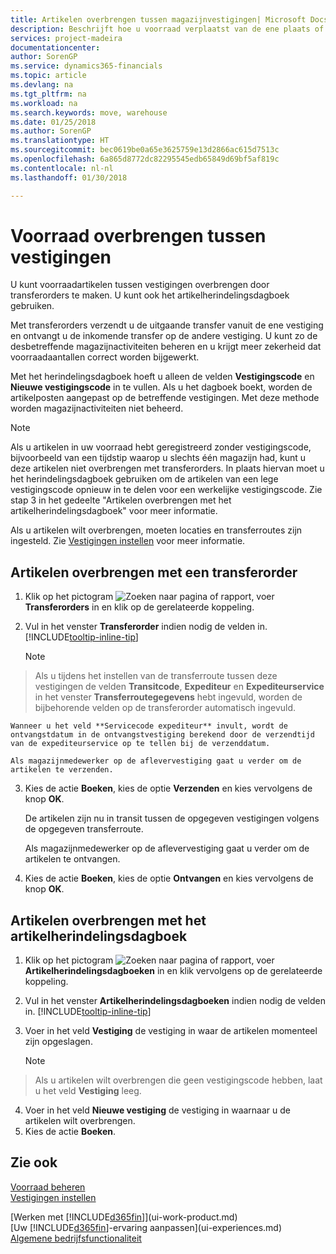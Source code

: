 ```yaml
---
title: Artikelen overbrengen tussen magazijnvestigingen| Microsoft Docs
description: Beschrijft hoe u voorraad verplaatst van de ene plaats of magazijn naar een andere, met het herindelingsdagboek of met transferorders.
services: project-madeira
documentationcenter: 
author: SorenGP
ms.service: dynamics365-financials
ms.topic: article
ms.devlang: na
ms.tgt_pltfrm: na
ms.workload: na
ms.search.keywords: move, warehouse
ms.date: 01/25/2018
ms.author: SorenGP
ms.translationtype: HT
ms.sourcegitcommit: bec0619be0a65e3625759e13d2866ac615d7513c
ms.openlocfilehash: 6a865d8772dc82295545edb65849d69bf5af819c
ms.contentlocale: nl-nl
ms.lasthandoff: 01/30/2018

---
```

# <a name="transfer-inventory-between-locations"></a>Voorraad overbrengen tussen vestigingen
U kunt voorraadartikelen tussen vestigingen overbrengen door transferorders te maken. U kunt ook het artikelherindelingsdagboek gebruiken.

Met transferorders verzendt u de uitgaande transfer vanuit de ene vestiging en ontvangt u de inkomende transfer op de andere vestiging. U kunt zo de desbetreffende magazijnactiviteiten beheren en u krijgt meer zekerheid dat voorraadaantallen correct worden bijgewerkt.

Met het herindelingsdagboek hoeft u alleen de velden **Vestigingscode** en **Nieuwe vestigingscode** in te vullen. Als u het dagboek boekt, worden de artikelposten aangepast op de betreffende vestigingen. Met deze methode worden magazijnactiviteiten niet beheerd.

> [!NOTE]  
>   Als u artikelen in uw voorraad hebt geregistreerd zonder vestigingscode, bijvoorbeeld van een tijdstip waarop u slechts één magazijn had, kunt u deze artikelen niet overbrengen met transferorders. In plaats hiervan moet u het herindelingsdagboek gebruiken om de artikelen van een lege vestigingscode opnieuw in te delen voor een werkelijke vestigingscode.  Zie stap 3 in het gedeelte "Artikelen overbrengen met het artikelherindelingsdagboek" voor meer informatie.

Als u artikelen wilt overbrengen, moeten locaties en transferroutes zijn ingesteld. Zie [Vestigingen instellen](inventory-how-setup-locations.md) voor meer informatie.

## <a name="to-transfer-items-with-a-transfer-order"></a>Artikelen overbrengen met een transferorder
1. Klik op het pictogram ![Zoeken naar pagina of rapport](media/ui-search/search_small.png "pictogram Zoeken naar pagina of rapport"), voer **Transferorders** in en klik op de gerelateerde koppeling.
2. Vul in het venster **Transferorder** indien nodig de velden in. [!INCLUDE[tooltip-inline-tip](includes/tooltip-inline-tip_md.md)]

    > [!NOTE]  
>   Als u tijdens het instellen van de transferroute tussen deze vestigingen de velden **Transitcode**, **Expediteur** en **Expediteurservice** in het venster **Transferroutegegevens** hebt ingevuld, worden de bijbehorende velden op de transferorder automatisch ingevuld.

    Wanneer u het veld **Servicecode expediteur** invult, wordt de ontvangstdatum in de ontvangstvestiging berekend door de verzendtijd van de expediteurservice op te tellen bij de verzenddatum.

    Als magazijnmedewerker op de aflevervestiging gaat u verder om de artikelen te verzenden.
3. Kies de actie **Boeken**, kies de optie **Verzenden** en kies vervolgens de knop **OK**.

    De artikelen zijn nu in transit tussen de opgegeven vestigingen volgens de opgegeven transferroute.

    Als magazijnmedewerker op de aflevervestiging gaat u verder om de artikelen te ontvangen.
4. Kies de actie **Boeken**, kies de optie **Ontvangen** en kies vervolgens de knop **OK**.

## <a name="to-transfer-items-with-the-item-reclassification-journal"></a>Artikelen overbrengen met het artikelherindelingsdagboek
1. Klik op het pictogram ![Zoeken naar pagina of rapport](media/ui-search/search_small.png "pictogram Zoeken naar pagina of rapport"), voer **Artikelherindelingsdagboeken** in en klik vervolgens op de gerelateerde koppeling.
2. Vul in het venster **Artikelherindelingsdagboeken** indien nodig de velden in. [!INCLUDE[tooltip-inline-tip](includes/tooltip-inline-tip_md.md)]
3. Voer in het veld **Vestiging** de vestiging in waar de artikelen momenteel zijn opgeslagen.

    > [!NOTE]  
>   Als u artikelen wilt overbrengen die geen vestigingscode hebben, laat u het veld **Vestiging** leeg.
4. Voer in het veld **Nieuwe vestiging** de vestiging in waarnaar u de artikelen wilt overbrengen.
5. Kies de actie **Boeken**.

## <a name="see-also"></a>Zie ook
[Voorraad beheren](inventory-manage-inventory.md)  
[Vestigingen instellen](inventory-how-setup-locations.md)  

[Werken met [!INCLUDE[d365fin](includes/d365fin_md.md)]](ui-work-product.md)  
[Uw [!INCLUDE[d365fin](includes/d365fin_md.md)]-ervaring aanpassen](ui-experiences.md)  
[Algemene bedrijfsfunctionaliteit](ui-across-business-areas.md)

